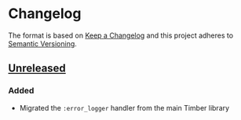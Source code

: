 # Changelog

The format is based on [Keep a Changelog](http://keepachangelog.com/en/1.0.0/)
and this project adheres to [Semantic
Versioning](http://semver.org/spec/v2.0.0.html).

## [Unreleased]

### Added

  - Migrated the `:error_logger` handler from the main Timber library

[Unreleased]: https://github.com/timberio/timber-elixir-exceptions/compare/v1.x...HEAD
